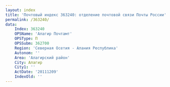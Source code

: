 ```yaml
---
layout: index
title: 'Почтовый индекс 363240: отделение почтовой связи Почты России'
permalink: /363240/
data:
    Index: 363240
    OPSName: 'Алагир Почтамт'
    OPSType: П
    OPSSubm: 362700
    Region: 'Северная Осетия - Алания Республика'
    Autonom: ''
    Area: 'Алагирский район'
    City: Алагир
    City1: ''
    ActDate: '20111209'
    IndexOld: ''
---
```

